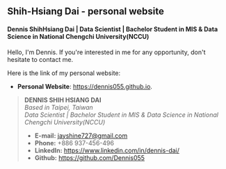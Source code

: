 ## Shih-Hsiang Dai - personal website

#### Dennis ShihHsiang Dai  |  Data Scientist  |  Bachelor Student in MIS & Data Science in National Chengchi University(NCCU)

Hello, I'm Dennis. If you're interested in me for any opportunity, don't hesitate to contact me.  

Here is the link of my personal website:  
- **Personal Website**: https://dennis055.github.io.

> **DENNIS SHIH HSIANG DAI**  
> *Based in Taipei, Taiwan*  
> *Data Scientist  |  Bachelor Student in MIS & Data Science in National Chengchi University(NCCU)*
> * **E-mail:** jayshine727@gmail.com 
> * **Phone:** +886 937-456-496 
> * **LinkedIn:** https://www.linkedin.com/in/dennis-dai/ 
> * **Github:** https://github.com/Dennis055

